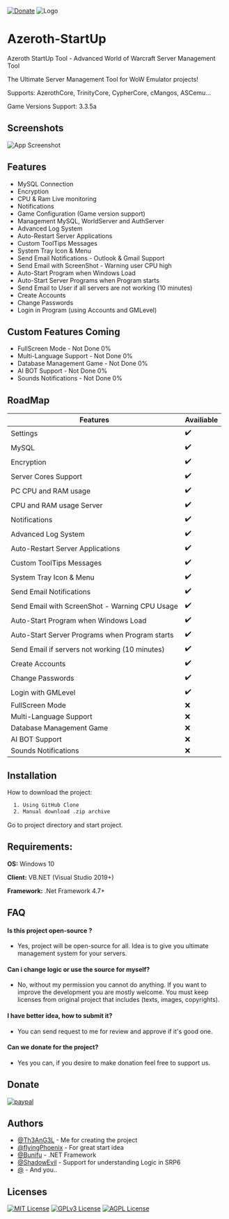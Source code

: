 [![Donate](https://img.shields.io/badge/Donate-PayPal-green.svg)](https://www.paypal.com/donate/?hosted_button_id=MLG26QWSR5BWW)
![Logo](https://i.ibb.co/g6KnNY0/logowow.png)

# Azeroth-StartUp
Azeroth StartUp Tool - Advanced World of Warcraft Server Management Tool

The Ultimate Server Management Tool for WoW Emulator projects! 

Supports: AzerothCore, TrinityCore, CypherCore, cMangos, ASCemu...

Game Versions Support: 3.3.5a
## Screenshots

![App Screenshot](https://via.placeholder.com/468x300?text=App+Screenshot+Here)


## Features

- MySQL Connection
- Encryption
- CPU & Ram Live monitoring
- Notifications
- Game Configuration (Game version support)
- Management MySQL, WorldServer and AuthServer
- Advanced Log System
- Auto-Restart Server Applications
- Custom ToolTips Messages
- System Tray Icon & Menu
- Send Email Notifications - Outlook & Gmail Support
- Send Email with ScreenShot - Warning user CPU high
- Auto-Start Program when Windows Load
- Auto-Start Server Programs when Program starts
- Send Email to User if all servers are not working (10 minutes)
- Create Accounts
- Change Passwords
- Login in Program (using Accounts and GMLevel)

## Custom Features Coming
- FullScreen Mode - Not Done 0%
- Multi-Language Support - Not Done 0%
- Database Management Game - Not Done 0%
- AI BOT Support - Not Done 0%
- Sounds Notifications - Not Done 0%

## RoadMap

| Features     | Availiable                                                           
| ----------------- | ------------------------------------------------------------------ |
| Settings |  ✔️ |
| MySQL |  ✔️ |
| Encryption |  ✔️ |
| Server Cores Support | ✔️|
| PC CPU and RAM usage | ✔️ |
| CPU and RAM usage Server | ✔️ |
| Notifications | ✔️ |
| Advanced Log System | ✔️ |
| Auto-Restart Server Applications | ✔️ |
| Custom ToolTips Messages | ✔️ |
| System Tray Icon & Menu | ✔️ |
| Send Email Notifications | ✔️ |
| Send Email with ScreenShot - Warning CPU Usage | ✔️ |
| Auto-Start Program when Windows Load | ✔️ |
| Auto-Start Server Programs when Program starts | ✔️ |
| Send Email if servers not working (10 minutes) | ✔️ |
| Create Accounts | ✔️ |
| Change Passwords | ✔️ |
| Login with GMLevel | ✔️ |
| FullScreen Mode | ❌ |
| Multi-Language Support | ❌ |
| Database Management Game | ❌ |
| AI BOT Support | ❌ |
| Sounds Notifications | ❌ |


## Installation

How to download the project:

```bash
  1. Using GitHub Clone
  2. Manual download .zip archive
```
Go to project directory and start project.
## Requirements:

**OS:** Windows 10


**Client:** VB.NET (Visual Studio 2019+)


**Framework:** .Net Framework 4.7+


## FAQ

#### Is this project open-source ?

- Yes, project will be open-source for all. Idea is to give you ultimate management system for your servers.

#### Can i change logic or use the source for myself?

- No, without my permission you cannot do anything. If you want to improve the development you are mostly welcome. You must keep licenses from original project that includes (texts, images, copyrights).

#### I have better idea, how to submit it?

- You can send request to me for review and approve if it's good one.

#### Can we donate for the project?

- Yes you can, if you desire to make donation feel free to support us.

## Donate

[![paypal](https://www.paypalobjects.com/en_US/i/btn/btn_donateCC_LG.gif)](https://www.paypal.com/donate/?hosted_button_id=MLG26QWSR5BWW)

## Authors

- [@Th3AnG3L](https://github.com/Th3AnG3L) - Me for creating the project
- [@fIyingPhoenix](https://github.com/fIyingPhoenix) - For great start idea
- [@Bunifu](https://bunifuframework.com/) - .NET Framework
- [@ShadowEvil](#) - Support for understanding Logic in SRP6
- [@](#) - And you..


## Licenses

[![MIT License](https://img.shields.io/badge/License-MIT-green.svg)](https://choosealicense.com/licenses/mit/)
[![GPLv3 License](https://img.shields.io/badge/License-GPL%20v3-yellow.svg)](https://opensource.org/licenses/)
[![AGPL License](https://img.shields.io/badge/license-AGPL-blue.svg)](http://www.gnu.org/licenses/agpl-3.0)

